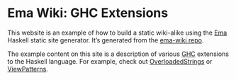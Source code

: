 # Ema Wiki: GHC Extensions

This website is an example of how to build a static wiki-alike using the
[Ema](https://ema.srid.ca/) Haskell static site generator. It’s generated from
the [ema-wiki repo](http://github.com/whittle/ema-wiki).

The example content on this site is a description of various
[GHC](https://www.haskell.org/ghc/) extensions to the Haskell language. For
example, check out [OverloadedStrings](OverloadedStrings.md) or
[ViewPatterns](ViewPatterns.md).
